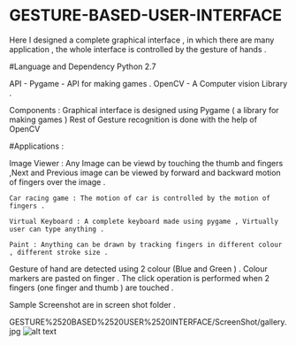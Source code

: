 # GESTURE-BASED-USER-INTERFACE
Here I designed a complete graphical interface , in which there are many application , the whole interface is controlled by the gesture of hands .

#Language and Dependency
  Python 2.7
  
  API - 
    Pygame  - API for making games .
    OpenCV  - A Computer vision Library .
    
  Components :
      Graphical interface is designed using Pygame ( a library for making games )
      Rest of Gesture recognition is done with the help of OpenCV


#Applications  :

   Image Viewer : Any Image can be viewd by touching the thumb and fingers ,Next and Previous image can be viewed by forward and backward                    motion of fingers over the image .

    Car racing game : The motion of car is controlled by the motion of fingers .

    Virtual Keyboard : A complete keyboard made using pygame , Virtually user can type anything .

    Paint : Anything can be drawn by tracking fingers in different colour , different stroke size .



Gesture of hand are detected using 2 colour (Blue and Green ) . Colour markers are pasted on finger . The click operation is performed when 2 fingers (one finger and thumb ) are touched .

Sample Screenshot are in screen shot folder .

GESTURE%2520BASED%2520USER%2520INTERFACE/ScreenShot/gallery.jpg
![alt text](https://github.com/sk1210/GESTURE-BASED-USER-INTERFACE/blob/master/GESTURE%2520BASED%2520USER%2520INTERFACE/ScreenShot/keyboard.jpg)
